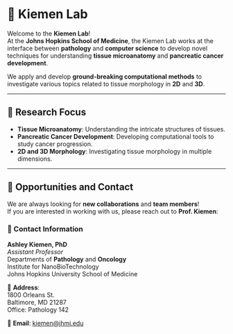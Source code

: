 # 🌟 Kiemen Lab

Welcome to the **Kiemen Lab**!  
At the **Johns Hopkins School of Medicine**, the Kiemen Lab works at the interface between **pathology** and **computer science** to develop novel techniques for understanding **tissue microanatomy** and **pancreatic cancer development**.  

We apply and develop **ground-breaking computational methods** to investigate various topics related to tissue morphology in **2D** and **3D**.

---

## 🔬 Research Focus
- **Tissue Microanatomy**: Understanding the intricate structures of tissues.
- **Pancreatic Cancer Development**: Developing computational tools to study cancer progression.
- **2D and 3D Morphology**: Investigating tissue morphology in multiple dimensions.

---

## 🤝 Opportunities and Contact

We are always looking for **new collaborations** and **team members**!  
If you are interested in working with us, please reach out to **Prof. Kiemen**:

### 📧 Contact Information
**Ashley Kiemen, PhD**  
*Assistant Professor*  
Departments of **Pathology** and **Oncology**  
Institute for NanoBioTechnology  
Johns Hopkins University School of Medicine  

📍 **Address**:  
1800 Orleans St.  
Baltimore, MD 21287  
Office: Pathology 142  

📧 **Email**: [kiemen@jhmi.edu](mailto:kiemen@jhmi.edu)


